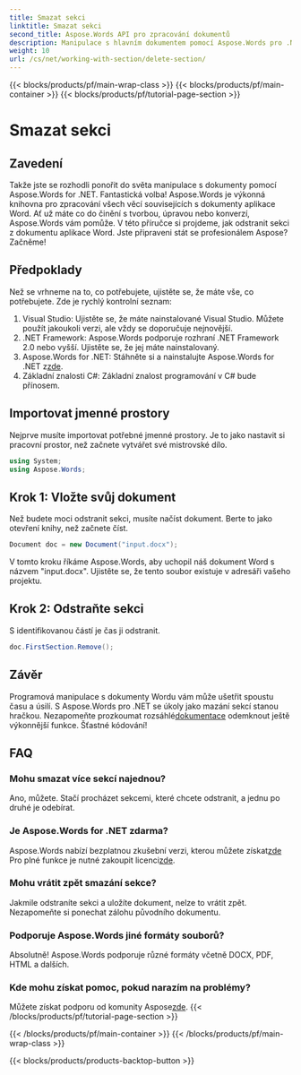 ```yaml
---
title: Smazat sekci
linktitle: Smazat sekci
second_title: Aspose.Words API pro zpracování dokumentů
description: Manipulace s hlavním dokumentem pomocí Aspose.Words pro .NET. V několika jednoduchých krocích se dozvíte, jak odstranit sekce z dokumentů aplikace Word.
weight: 10
url: /cs/net/working-with-section/delete-section/
---
```


{{< blocks/products/pf/main-wrap-class >}}
{{< blocks/products/pf/main-container >}}
{{< blocks/products/pf/tutorial-page-section >}}

# Smazat sekci

## Zavedení

Takže jste se rozhodli ponořit do světa manipulace s dokumenty pomocí Aspose.Words for .NET. Fantastická volba! Aspose.Words je výkonná knihovna pro zpracování všech věcí souvisejících s dokumenty aplikace Word. Ať už máte co do činění s tvorbou, úpravou nebo konverzí, Aspose.Words vám pomůže. V této příručce si projdeme, jak odstranit sekci z dokumentu aplikace Word. Jste připraveni stát se profesionálem Aspose? Začněme!

## Předpoklady

Než se vrhneme na to, co potřebujete, ujistěte se, že máte vše, co potřebujete. Zde je rychlý kontrolní seznam:

1. Visual Studio: Ujistěte se, že máte nainstalované Visual Studio. Můžete použít jakoukoli verzi, ale vždy se doporučuje nejnovější.
2. .NET Framework: Aspose.Words podporuje rozhraní .NET Framework 2.0 nebo vyšší. Ujistěte se, že jej máte nainstalovaný.
3. Aspose.Words for .NET: Stáhněte si a nainstalujte Aspose.Words for .NET z[zde](https://releases.aspose.com/words/net/).
4. Základní znalosti C#: Základní znalost programování v C# bude přínosem.

## Importovat jmenné prostory

Nejprve musíte importovat potřebné jmenné prostory. Je to jako nastavit si pracovní prostor, než začnete vytvářet své mistrovské dílo.

```csharp
using System;
using Aspose.Words;
```

## Krok 1: Vložte svůj dokument

Než budete moci odstranit sekci, musíte načíst dokument. Berte to jako otevření knihy, než začnete číst.

```csharp
Document doc = new Document("input.docx");
```

V tomto kroku říkáme Aspose.Words, aby uchopil náš dokument Word s názvem "input.docx". Ujistěte se, že tento soubor existuje v adresáři vašeho projektu.

## Krok 2: Odstraňte sekci

S identifikovanou částí je čas ji odstranit.

```csharp
doc.FirstSection.Remove();
```


## Závěr

 Programová manipulace s dokumenty Wordu vám může ušetřit spoustu času a úsilí. S Aspose.Words pro .NET se úkoly jako mazání sekcí stanou hračkou. Nezapomeňte prozkoumat rozsáhlé[dokumentace](https://reference.aspose.com/words/net/) odemknout ještě výkonnější funkce. Šťastné kódování!

## FAQ

### Mohu smazat více sekcí najednou?
Ano, můžete. Stačí procházet sekcemi, které chcete odstranit, a jednu po druhé je odebírat.

### Je Aspose.Words for .NET zdarma?
 Aspose.Words nabízí bezplatnou zkušební verzi, kterou můžete získat[zde](https://releases.aspose.com/) Pro plné funkce je nutné zakoupit licenci[zde](https://purchase.aspose.com/buy).

### Mohu vrátit zpět smazání sekce?
Jakmile odstraníte sekci a uložíte dokument, nelze to vrátit zpět. Nezapomeňte si ponechat zálohu původního dokumentu.

### Podporuje Aspose.Words jiné formáty souborů?
Absolutně! Aspose.Words podporuje různé formáty včetně DOCX, PDF, HTML a dalších.

### Kde mohu získat pomoc, pokud narazím na problémy?
 Můžete získat podporu od komunity Aspose[zde](https://forum.aspose.com/c/words/8).
{{< /blocks/products/pf/tutorial-page-section >}}

{{< /blocks/products/pf/main-container >}}
{{< /blocks/products/pf/main-wrap-class >}}

{{< blocks/products/products-backtop-button >}}
